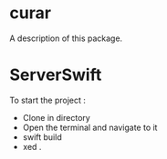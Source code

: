 # curar

A description of this package.
# ServerSwift
To start the project : 

- Clone in directory
- Open the terminal and navigate to it
- swift build
- xed . 
